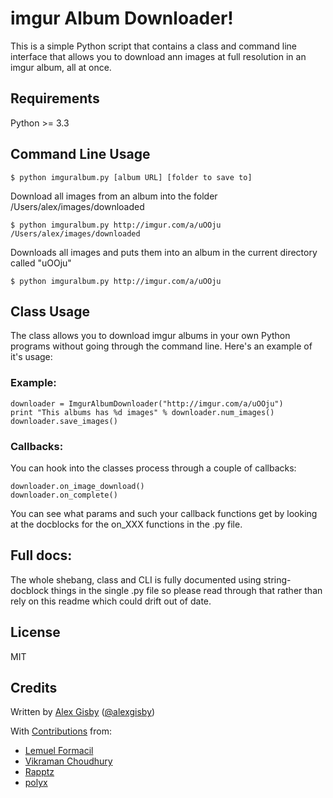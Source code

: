 # imgur Album Downloader!

This is a simple Python script that contains a class and command line interface that
allows you to download ann images at full resolution in an imgur album, all at once.

## Requirements

Python >= 3.3

## Command Line Usage

	$ python imguralbum.py [album URL] [folder to save to]

Download all images from an album into the folder /Users/alex/images/downloaded

	$ python imguralbum.py http://imgur.com/a/uOOju /Users/alex/images/downloaded
	
Downloads all images and puts them into an album in the current directory called "uOOju"

	$ python imguralbum.py http://imgur.com/a/uOOju


## Class Usage

The class allows you to download imgur albums in your own Python programs without going
through the command line. Here's an example of it's usage:

### Example:
	downloader = ImgurAlbumDownloader("http://imgur.com/a/uOOju")
	print "This albums has %d images" % downloader.num_images()
	downloader.save_images()

### Callbacks:
You can hook into the classes process through a couple of callbacks:
	
	downloader.on_image_download()
	downloader.on_complete()

You can see what params and such your callback functions get by looking at the docblocks
for the on_XXX functions in the .py file.

## Full docs:

The whole shebang, class and CLI is fully documented using string-docblock things in the single .py file
so please read through that rather than rely on this readme which could drift out of date.

## License

MIT

## Credits

Written by [Alex Gisby](https://github.com/alexgisby) ([@alexgisby](http://twitter.com/alexgisby))

With [Contributions](https://github.com/alexgisby/imgur-album-downloader/graphs/contributors) from:

- [Lemuel Formacil](https://github.com/lemuelf)
- [Vikraman Choudhury](https://github.com/vikraman)
- [Rapptz](https://github.com/Rapptz)
- [polyx](https://github.com/polyx)	